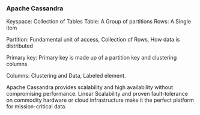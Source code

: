 ### Apache Cassandra

Keyspace: Collection of Tables
Table: A Group of partitions
Rows: A Single item

Partition: Fundamental unit of access, Collection of Rows, How data is distributed

Primary key: Primary key is made up of a partition key and clustering columns

Columns: Clustering and Data, Labeled element.

Apache Cassandra provides scalability and high availability without compromising performance. Linear Scalability and proven fault-tolerance on commodity hardware or cloud infrastructure make it the perfect platform for mission-critical data.
